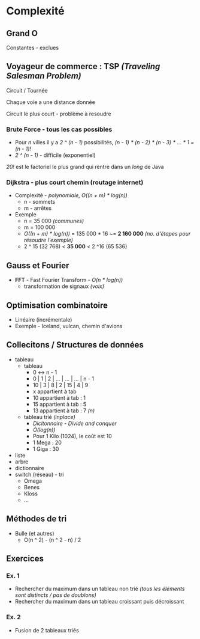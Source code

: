 # Complexité

## Grand O

Constantes - exclues

## Voyageur de commerce : TSP _(Traveling Salesman Problem)_

Circuit / Tournée

Chaque voie a une distance donnée

Circuit le plus court - problème à resoudre

### Brute Force - tous les cas possibles
* Pour _n_ villes il y a _2 ^ (n - 1)_ possibilités, _(n - 1) * (n - 2) * (n - 3) * ... * 1 = (n - 1)!_
* _2 ^ (n - 1)_ - difficile (exponentiel)

_20!_ est le factoriel le plus grand qui rentre dans un _long_ de Java

### Dijkstra - plus court chemin (routage internet)
* Complexité - _polynomiale, O((n + m) * log(n))_
  * n - sommets
  * m - arrêtes
* Exemple
  * n = 35 000 _(communes)_
  * m = 100 000
  * _O((n + m) * log(n))_ = 135 000 * 16 ~= __2 160 000__ _(no. d'étapes pour résoudre l'exemple)_
  * 2 ^ 15 (32 768) < __35 000__ < 2 ^16 (65 536)
  
## Gauss et Fourier
* __FFT__ - Fast Fourier Transform - _O(n * log(n))_
  * transformation de signaux _(voix)_
  
## Optimisation combinatoire
* Linéaire (incrémentale)
* Exemple - Iceland, vulcan, chemin d'avions

## Collecitons / Structures de données
* tableau
  * tableau
	* 0 <-> n - 1
    * 0 | 1 | 2 | ... | ... | ... | n - 1
    * 10 | 3 | 8 | 2 | 15 | 4 | 9
    * x appartient à tab
    * 10 appartient à tab : 1
    * 15 appartient à tab : 5
    * 13 appartient à tab : 7 _(n)_
  * tableau trié _(inplace)_
    * _Dicitonnaire - Divide and conquer_
	* _O(log(n))_
	* Pour 1 Kilo (1024), le coût est 10
	* 1 Mega : 20
	* 1 Giga : 30
* liste
* arbre
* dictionnaire
* switch (réseau) - tri
  * Omega
  * Benes
  * Kloss
  * ...

## Méthodes de tri
* Bulle (et autres)
  * O(n ^ 2) - (n ^ 2 - n) / 2
  
## Exercices
### Ex. 1
* Rechercher du maximum dans un tableau non trié _(tous les éléments sont distincts / pas de doublons)_
* Rechercher du maximum dans un tableau croissant puis décroissant
### Ex. 2
* Fusion de 2 tableaux triés